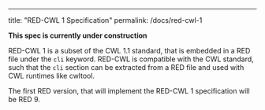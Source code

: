 ---
title: "RED-CWL 1 Specification"
permalink: /docs/red-cwl-1

**This spec is currently under construction**

RED-CWL 1 is a subset of the CWL 1.1 standard, that is embedded in a RED file under the `cli` keyword.
RED-CWL is compatible with the CWL standard, such that the `cli` section can be extracted from a RED file and used with CWL runtimes like cwltool.

The first RED version, that will implement the RED-CWL 1 specification will be RED 9.

